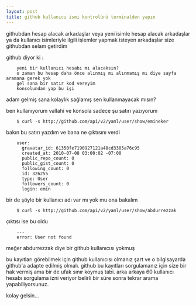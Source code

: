 ```yaml
---
layout: post
title: github kullanıcı ismi kontrolünü terminalden yapın
---
```


githubdan hesap alacak arkadaşlar veya yeni isimle hesap alacak arkadaşlar ya da kullanıcı isimleriyle ilgili işlemler yapmak isteyen arkadaşlar size githubdan selam getirdim

github diyor ki :

        yeni bir kullanıcı hesabı mı alacaksın?
        o zaman bu hesap daha önce alınmış mı alınmamış mı diye sayfa aramana gerek yok
        gel sana bir satır kod vereyim
        konsolundan yap bu işi

adam gelmiş sana kolaylık sağlamış sen kullanmayacak mısın?

ben kullanıyorum vallahi ve konsola sadece şu satırı yazıyorum

        $ curl -s http://github.com/api/v2/yaml/user/show/emineker

bakın bu satırı yazdım ve bana ne çıktısını verdi

        user: 
          gravatar_id: 61350fe7190927121a48cd3385a76c95
          created_at: 2010-07-08 03:00:02 -07:00
          public_repo_count: 0
          public_gist_count: 0
          following_count: 0
          id: 326255
          type: User
          followers_count: 0
          login: emin

bir de şöyle bir kullanıcı adı var mı yok mu ona bakalım

        $ curl -s http://github.com/api/v2/yaml/user/show/abdurrezzak

çıktısı ise bu oldu

        --- 
        error: User not found

meğer abdurrezzak diye bir github kullanıcısı yokmuş

bu kayıtları görebilmek için github kullanıcısı olmanız şart ve o bilgisayarda github'a adapte edilmiş olmalı. github bu kayıtları sorgulamanız için size bir hak vermiş ama bir de ufak sınır koymuş tabi. arka arkaya 60 kullanıcı hesabı sorgulama izni veriyor belirli bir süre sonra tekrar arama yapabiliyorsunuz.

kolay gelsin...


